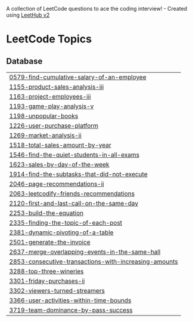 A collection of LeetCode questions to ace the coding interview! - Created using [LeetHub v2](https://github.com/arunbhardwaj/LeetHub-2.0)
<!---LeetCode Topics Start-->
# LeetCode Topics
## Database
|  |
| ------- |
| [0579-find-cumulative-salary-of-an-employee](https://github.com/Deanmeisong/leetcode_puzzle_sql/tree/master/0579-find-cumulative-salary-of-an-employee) |
| [1155-product-sales-analysis-iii](https://github.com/Deanmeisong/leetcode_puzzle_sql/tree/master/1155-product-sales-analysis-iii) |
| [1163-project-employees-iii](https://github.com/Deanmeisong/leetcode_puzzle_sql/tree/master/1163-project-employees-iii) |
| [1193-game-play-analysis-v](https://github.com/Deanmeisong/leetcode_puzzle_sql/tree/master/1193-game-play-analysis-v) |
| [1198-unpopular-books](https://github.com/Deanmeisong/leetcode_puzzle_sql/tree/master/1198-unpopular-books) |
| [1226-user-purchase-platform](https://github.com/Deanmeisong/leetcode_puzzle_sql/tree/master/1226-user-purchase-platform) |
| [1269-market-analysis-ii](https://github.com/Deanmeisong/leetcode_puzzle_sql/tree/master/1269-market-analysis-ii) |
| [1518-total-sales-amount-by-year](https://github.com/Deanmeisong/leetcode_puzzle_sql/tree/master/1518-total-sales-amount-by-year) |
| [1546-find-the-quiet-students-in-all-exams](https://github.com/Deanmeisong/leetcode_puzzle_sql/tree/master/1546-find-the-quiet-students-in-all-exams) |
| [1623-sales-by-day-of-the-week](https://github.com/Deanmeisong/leetcode_puzzle_sql/tree/master/1623-sales-by-day-of-the-week) |
| [1914-find-the-subtasks-that-did-not-execute](https://github.com/Deanmeisong/leetcode_puzzle_sql/tree/master/1914-find-the-subtasks-that-did-not-execute) |
| [2046-page-recommendations-ii](https://github.com/Deanmeisong/leetcode_puzzle_sql/tree/master/2046-page-recommendations-ii) |
| [2063-leetcodify-friends-recommendations](https://github.com/Deanmeisong/leetcode_puzzle_sql/tree/master/2063-leetcodify-friends-recommendations) |
| [2120-first-and-last-call-on-the-same-day](https://github.com/Deanmeisong/leetcode_puzzle_sql/tree/master/2120-first-and-last-call-on-the-same-day) |
| [2253-build-the-equation](https://github.com/Deanmeisong/leetcode_puzzle_sql/tree/master/2253-build-the-equation) |
| [2335-finding-the-topic-of-each-post](https://github.com/Deanmeisong/leetcode_puzzle_sql/tree/master/2335-finding-the-topic-of-each-post) |
| [2381-dynamic-pivoting-of-a-table](https://github.com/Deanmeisong/leetcode_puzzle_sql/tree/master/2381-dynamic-pivoting-of-a-table) |
| [2501-generate-the-invoice](https://github.com/Deanmeisong/leetcode_puzzle_sql/tree/master/2501-generate-the-invoice) |
| [2637-merge-overlapping-events-in-the-same-hall](https://github.com/Deanmeisong/leetcode_puzzle_sql/tree/master/2637-merge-overlapping-events-in-the-same-hall) |
| [2853-consecutive-transactions-with-increasing-amounts](https://github.com/Deanmeisong/leetcode_puzzle_sql/tree/master/2853-consecutive-transactions-with-increasing-amounts) |
| [3288-top-three-wineries](https://github.com/Deanmeisong/leetcode_puzzle_sql/tree/master/3288-top-three-wineries) |
| [3301-friday-purchases-ii](https://github.com/Deanmeisong/leetcode_puzzle_sql/tree/master/3301-friday-purchases-ii) |
| [3302-viewers-turned-streamers](https://github.com/Deanmeisong/leetcode_puzzle_sql/tree/master/3302-viewers-turned-streamers) |
| [3366-user-activities-within-time-bounds](https://github.com/Deanmeisong/leetcode_puzzle_sql/tree/master/3366-user-activities-within-time-bounds) |
| [3719-team-dominance-by-pass-success](https://github.com/Deanmeisong/leetcode_puzzle_sql/tree/master/3719-team-dominance-by-pass-success) |
<!---LeetCode Topics End-->